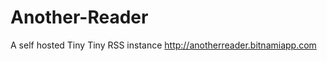 Another-Reader
==============

A self hosted Tiny Tiny RSS instance
http://anotherreader.bitnamiapp.com

